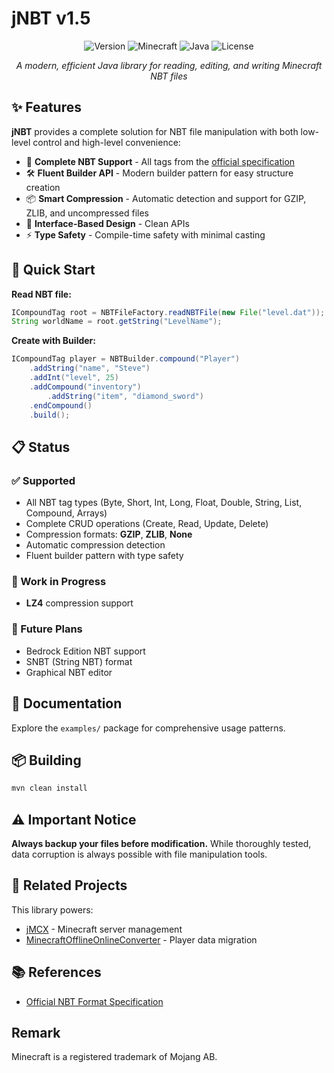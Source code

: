 # jNBT v1.5

<div align="center">

![Version](https://img.shields.io/badge/version-1.5-blue)
![Minecraft](https://img.shields.io/badge/minecraft-1.21.5%20(Java)-green)
![Java](https://img.shields.io/badge/java-21-red)
![License](https://img.shields.io/badge/license-MIT-brightgreen)

*A modern, efficient Java library for reading, editing, and writing Minecraft NBT files*

</div>

## ✨ Features

**jNBT** provides a complete solution for NBT file manipulation with both low-level control and high-level convenience:

- 🎯 **Complete NBT Support** - All tags from the [official specification](https://minecraft.wiki/w/NBT_format)
- 🛠️ **Fluent Builder API** - Modern builder pattern for easy structure creation
- 📦 **Smart Compression** - Automatic detection and support for GZIP, ZLIB, and uncompressed files
- 🔧 **Interface-Based Design** - Clean APIs
- ⚡ **Type Safety** - Compile-time safety with minimal casting

## 🚀 Quick Start

**Read NBT file:**
```java
ICompoundTag root = NBTFileFactory.readNBTFile(new File("level.dat"));
String worldName = root.getString("LevelName");
```

**Create with Builder:**
```java
ICompoundTag player = NBTBuilder.compound("Player")
    .addString("name", "Steve")
    .addInt("level", 25)
    .addCompound("inventory")
        .addString("item", "diamond_sword")
    .endCompound()
    .build();
```

## 📋 Status

### ✅ Supported
- All NBT tag types (Byte, Short, Int, Long, Float, Double, String, List, Compound, Arrays)
- Complete CRUD operations (Create, Read, Update, Delete)
- Compression formats: **GZIP**, **ZLIB**, **None**
- Automatic compression detection
- Fluent builder pattern with type safety

### 🔄 Work in Progress
- **LZ4** compression support

### 🔮 Future Plans
- Bedrock Edition NBT support
- SNBT (String NBT) format
- Graphical NBT editor

## 📖 Documentation

Explore the `examples/` package for comprehensive usage patterns.

## 📦 Building
```bash
mvn clean install
```

## ⚠️ Important Notice

**Always backup your files before modification.** While thoroughly tested, data corruption is always possible with file manipulation tools.

## 🔗 Related Projects

This library powers:
- [jMCX](https://github.com/paul-eff/jMCX) - Minecraft server management
- [MinecraftOfflineOnlineConverter](https://github.com/paul-eff/MinecraftOfflineOnlineConverter) - Player data migration

## 📚 References

- [Official NBT Format Specification](https://minecraft.wiki/w/NBT_format)

## Remark
Minecraft is a registered trademark of Mojang AB.